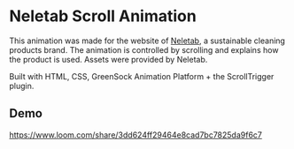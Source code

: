 # Neletab Scroll Animation

This animation was made for the website of [Neletab](https://neletab.com/), a sustainable cleaning products brand. The animation is controlled by scrolling and explains how the product is used. Assets were provided by Neletab.

Built with HTML, CSS, GreenSock Animation Platform + the ScrollTrigger plugin.

## Demo

https://www.loom.com/share/3dd624ff29464e8cad7bc7825da9f6c7
